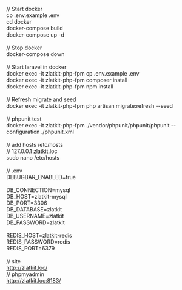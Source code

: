 <!DOCTYPE html>
<html>
<head>
</head>
<body>
<p>
// Start docker<br />
cp .env.example .env<br />
cd docker<br />
docker-compose build<br />
docker-compose up -d<br />
<br />
// Stop docker<br />
docker-compose down<br />
<br />
// Start laravel in docker<br />
docker exec -it zlatkit-php-fpm cp .env.example .env<br />
docker exec -it zlatkit-php-fpm composer install<br />
docker exec -it zlatkit-php-fpm npm install<br />
<br />
// Refresh migrate and seed<br />
docker exec -it zlatkit-php-fpm php artisan migrate:refresh --seed<br />
<br />
// phpunit test<br />
docker exec -it zlatkit-php-fpm ./vendor/phpunit/phpunit/phpunit --configuration ./phpunit.xml<br />
<br />
// add hosts /etc/hosts<br />
// 127.0.0.1       zlatkit.loc<br />
sudo nano /etc/hosts<br />
<br />
// .env<br />
DEBUGBAR_ENABLED=true<br />
<br />
DB_CONNECTION=mysql<br />
DB_HOST=zlatkit-mysql<br />
DB_PORT=3306<br />
DB_DATABASE=zlatkit<br />
DB_USERNAME=zlatkit<br />
DB_PASSWORD=zlatkit<br />
<br />
REDIS_HOST=zlatkit-redis<br />
REDIS_PASSWORD=redis<br />
REDIS_PORT=6379 <br />
<br />
// site<br />
<a href="http://zlatkit.loc/" aria-invalid="true">http://zlatkit.loc/</a><br />
// phpmyadmin<br />
<a href="http://zlatkit.loc:8183/" aria-invalid="true">http://zlatkit.loc:8183/</a></p>
<p style="text-align: center;"><br />
<br />
</p>
</body>
</html>
